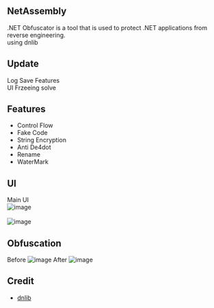 ## NetAssembly
.NET Obfuscator is a tool that is used to protect .NET applications from reverse engineering.
<br>
using dnlib
<br>
## Update
Log Save Features
<br>
UI Frzeeing solve
## Features
 * Control Flow
 * Fake Code
 * String Encryption
 * Anti De4dot
 * Rename
 * WaterMark
## UI
Main UI <br>
![image](https://github.com/user-attachments/assets/4a221299-e0db-4ff3-8359-f1d5436418a2)
<br><br>
![image](https://github.com/user-attachments/assets/7b9687dd-bb6a-4870-8c90-7631672fa253)
## Obfuscation
Before
![image](https://github.com/KingJunSeong/NetAssembly/assets/82876235/6cb00f7e-8b6f-440d-9677-850e152cf9f0)
After
![image](https://github.com/KingJunSeong/NetAssembly/assets/82876235/8d1218ad-7b01-4fc6-b004-1dbf77073943)

## Credit
* [dnlib](https://github.com/0xd4d/dnlib)

